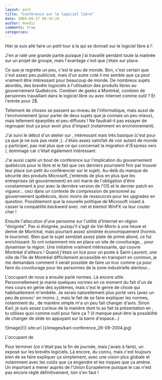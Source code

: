 ```yaml
---
layout: post
title: "Conférence sur le logiciel libre"
date: 2004-09-27 00:34:24
author: Hoedic
comments: true
categories: 
---
```



Hier je suis allé faire un petit tour à la  qui se donnait sur le logiciel libre à l'.

J'en ai raté une grande partie puisque j'ai travaillé pendant toute la matinée sur un projet de groupe, mais l'avantage c'est que j'étais sur place.

Ce que je regrette un peu, c'est le peu de monde. Bon, c'est certain que c'est assez peu publicisé, mais d'un autre coté il me semble que ça peut vraiment être intéressant pour beaucoup de monde. De nombreux sujets abordés, des brevêts logociels à l'utilisation des produits libres au gouvernement Québécois. Combien de geeks à Montréal, combien de personnes travaillant dans le logiciel libre ou avec Internet comme outil ? Et l'entrée pour 2$.

Tellement de choses se passent au niveau de l'informatique, mais aussi de l'environnement (pour parler de deux sujets que je connais un peu mieux), mais tellement éparpillés et peu diffusés ! Ne faudrait-il pas essayer de regrouper tout ça pour avoir plus d'impact (notamment en environnement).

J'ai suivi le début d'un atelier sur , intéressant mais très basique (c'est pour ça que je ne suis pas resté ;). J'étais assez satisfait de voir autant de monde y participer, pas mal plus que ce qui concernait la migration d'/Express vers /, dommage car c'était également intéressant.

J'ai aussi capté un bout de conférence sur l'implication du gouvernement québécois pour le libre et le fait que ces derniers pourraient finir par trouver leur place (un petit  du conférencier sur le sujet). Au-delà du manque de sécurité des produits Microsoft, j'entends de plus en plus que les entreprises (et gouvernement) en ont marre de l'obligation d'être constamment à jour avec la dernière version de l'OS et le dernier patch en vigueur... ceci dans un contexte de compression de personnel au gouvernement québécois, donc moins de ressources pour les upgrades en question. Possiblement que la nouvelle politique de Microsoft visant à casser la compatilité *backward* avec .net et bientot WinFX va leur couter cher !

Ensuite l'allocution d'une personne sur l'utilité d'Internet en région "éloignée". Pas si éloignée, puisqu'il s'agit de Val-Morin à une heure et demie de Montréal, mais pourtant assez sinistrée économiquement (hormis le tourisme). Bien que le sujet semblait assez plate de prime abord, ce fut enrichissant. Ils ont notamment mis en place un site de covoiturage, , pour dynamiser la région. Une initiative vraiment intéressante, qui couvre Montréal d'ailleurs ! Quand j'étais un lice pour un poste à Saint-Laurent, une ville de l'île de Montréal difficilement accessible en transport en commun, je me demandais comment il serait possible de faire un truc comme ça pour faire du covoiturage pour les personnes de la zone industrielle alentour...

L'occupant de  nous a ensuite parlé normes. Là encore utile. Personnellement je manie quelques normes en ce moment du fait d'un de mes cours en génie des systèmes, mais c'est le genre de chose qui habituellement m'embête. Je serais naturellement plus porté vers  (avec un peu de provoc' en moins ;), mais le fait de se faire expliquer les normes, notamment du , de manière simple m'a un peu fait changer d'avis. Sinon Karl, je suis assez curieux de la manière dont tu as fait ta présentation en , tu utilises quoi comme outil pour faire ça ? (il manque peut-être la possibilité de changer de slide en appuyant sur la barre d'espace...)

![Image]({{ site.url }}/images/karl-conference_26-09-2004.jpg)
<div class="photoattrib">L'occupant de </div>



Pour terminer (ce n'était pas la fin de journée, mais j'avais à faire), un exposé sur les brevêts logiciels. Là encore, du connu, mais c'est toujours bien de se faire expliquer ça simplement, avec une vision plus globale et notamment avec les coûts que ça engendre et les risques que ça amène. Un  important à mener auprès de l'Union Européenne puisque le cas n'est pas encore réglé définitivement, loin s'en faut !
